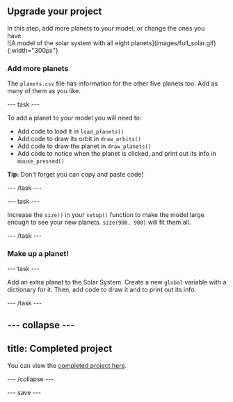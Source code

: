 ## Upgrade your project

<div style="display: flex; flex-wrap: wrap">
<div style="flex-basis: 200px; flex-grow: 1; margin-right: 15px;">
In this step, add more planets to your model, or change the ones you have.
</div>
<div>
![A model of the solar system with all eight planets](images/full_solar.gif){:width="300px"}
</div>
</div>

### Add more planets
The `planets.csv` file has information for the other five planets too. Add as many of them as you like.

--- task ---

To add a planet to your model you will need to:
 - Add code to load it in `load_planets()`
 - Add code to draw its orbit in `draw_orbits()`
 - Add code to draw the planet in `draw_planets()`
 - Add code to notice when the planet is clicked, and print out its info in `mouse_pressed()`

 **Tip:** Don't forget you can copy and paste code!

--- /task ---

--- task ---

Increase the `size()` in your `setup()` function to make the model large enough to see your new planets. `size(900, 900)` will fit them all.

--- /task ---

### Make up a planet!

--- task ---

Add an extra planet to the Solar System. Create a new `global` variable with a dictionary for it. Then, add code to draw it and to print out its info.

--- /task ---

--- collapse ---
---
title: Completed project
---

You can view the [completed project here](https://trinket.io/python/8ca5f598e2).

--- /collapse ---

--- save ---
